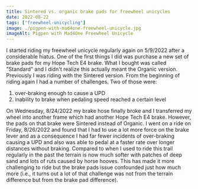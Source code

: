 ```yaml
---
title: Sintered vs. organic brake pads for freewheel unicycles
date: 2022-08-22
tags: ["freewheel-unicycling"]
image: ./pigpen-with-mad4one-freewheel-unicycle.jpg
imageAlt: Pigpen with Mad4One Freewheel Unicycle
---
```


I started riding my freewheel unicycle regularly again on 5/9/2022 after a considerable hiatus. One of the first things I did was purchase a new set of brake pads for my Hope Tech E4 brake. What I bought was called "Standard" and I didn't realize this actually meant the Organic version. Previously I was riding with the Sintered version. From the beginning of riding again I had a number of challenges. Two of those were:

1. over-braking enough to cause a UPD
2. inability to brake when pedaling speed reached a certain level

On Wednesday, 8/24/2022 my brake hose finally broke and I transferred my wheel into another frame which had another Hope Tech E4 brake. However, the pads on that brake were Sintered instead of Organic. I went on a ride on Friday, 8/26/2022 and found that I had to use a lot more force on the brake lever and as a consequence I had far fewer incidents of over-braking causing a UPD and also was able to pedal at a faster rate over longer distances without braking. Compared to when I used to ride this trail regularly in the past the terrain is now much softer with patches of deep sand and lots of ruts caused by horse hooves. This has made it more challenging to ride but the brake pads issue confounded just how much more (i.e., it turns out a lot of that challenge was not from the terrain difference but from the brake pad difference).
